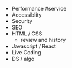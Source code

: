 - Performance #service
- Accessiblity
- Security
- SEO
- HTML / CSS
	- review and history
- Javascript / React
- Live Coding
- DS / algo

